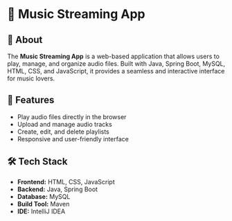 # 🎵 Music Streaming App

## 📌 About
The **Music Streaming App** is a web-based application that allows users to play, manage, and organize audio files. Built with Java, Spring Boot, MySQL, HTML, CSS, and JavaScript, it provides a seamless and interactive interface for music lovers.

## 🚀 Features
- Play audio files directly in the browser  
- Upload and manage audio tracks  
- Create, edit, and delete playlists  
- Responsive and user-friendly interface  

## 🛠️ Tech Stack
- **Frontend:** HTML, CSS, JavaScript  
- **Backend:** Java, Spring Boot  
- **Database:** MySQL
- **Build Tool:** Maven  
- **IDE:** IntelliJ IDEA   
